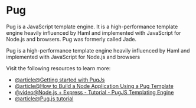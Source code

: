 # Pug

Pug is a JavaScript template engine. It is a high-performance template engine heavily influenced by Haml and implemented with JavaScript for Node.js and browsers. Pug was formerly called Jade.

Pug is a high-performance template engine heavily influenced by Haml and implemented with JavaScript for Node.js and browsers

Visit the following resources to learn more:

- [@article@Getting started with PugJs](https://pugjs.org/api/getting-started.html)
- [@article@How to Build a Node Application Using a Pug Template](https://blog.bitsrc.io/how-to-build-a-node-application-using-a-pug-template-7319ab1bba69?gi=40b338891148)
- [@video@Node.js + Express - Tutorial - PugJS Templating Engine](https://www.youtube.com/watch?v=DSp9ExFw3Ig)
- [@article@Pug.js tutorial](https://zetcode.com/javascript/pugjs/)
